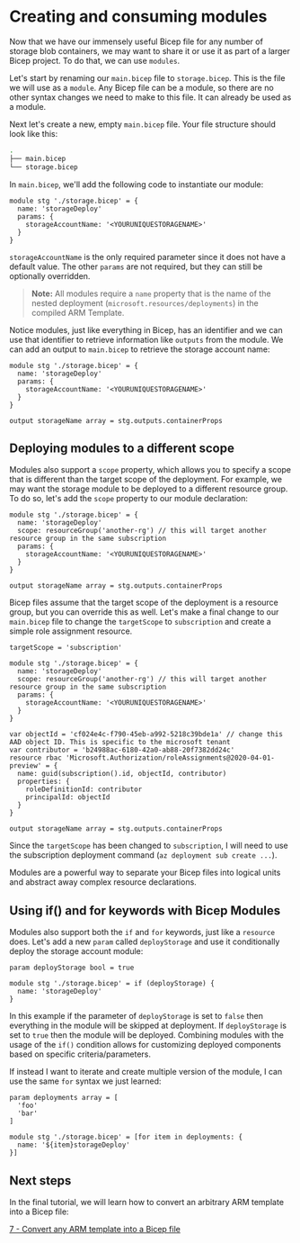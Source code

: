 # Creating and consuming modules

Now that we have our immensely useful Bicep file for any number of storage blob containers, we may want to share it or use it as part of a larger Bicep project. To do that, we can use `modules`.

Let's start by renaming our `main.bicep` file to `storage.bicep`. This is the file we will use as a `module`. Any Bicep file can be a module, so there are no other syntax changes we need to make to this file. It can already be used as a module.

Next let's create a new, empty `main.bicep` file. Your file structure should look like this:

```bash
.
├── main.bicep
└── storage.bicep
```

In `main.bicep`, we'll add the following code to instantiate our module:

```bicep
module stg './storage.bicep' = {
  name: 'storageDeploy'
  params: {
    storageAccountName: '<YOURUNIQUESTORAGENAME>'
  }
}
```

`storageAccountName` is the only required parameter since it does not have a default value. The other `params` are not required, but they can still be optionally overridden. 

>**Note:** All modules require a `name` property that is the name of the nested deployment (`microsoft.resources/deployments`) in the compiled ARM Template.

Notice modules, just like everything in Bicep, has an identifier and we can use that identifier to retrieve information like `outputs` from the module. We can add an output to `main.bicep` to retrieve the storage account name:

```bicep
module stg './storage.bicep' = {
  name: 'storageDeploy'
  params: {
    storageAccountName: '<YOURUNIQUESTORAGENAME>'
  }
}

output storageName array = stg.outputs.containerProps
```

## Deploying modules to a different scope

Modules also support a `scope` property, which allows you to specify a scope that is different than the target scope of the deployment. For example, we may want the storage module to be deployed to a different resource group. To do so, let's add the `scope` property to our module declaration:

```bicep
module stg './storage.bicep' = {
  name: 'storageDeploy'
  scope: resourceGroup('another-rg') // this will target another resource group in the same subscription
  params: {
    storageAccountName: '<YOURUNIQUESTORAGENAME>'
  }
}

output storageName array = stg.outputs.containerProps
```

Bicep files assume that the target scope of the deployment is a resource group, but you can override this as well. Let's make a final change to our `main.bicep` file to change the `targetScope` to `subscription` and create a simple role assignment resource.

```bicep
targetScope = 'subscription'

module stg './storage.bicep' = {
  name: 'storageDeploy'
  scope: resourceGroup('another-rg') // this will target another resource group in the same subscription
  params: {
    storageAccountName: '<YOURUNIQUESTORAGENAME>'
  }
}

var objectId = 'cf024e4c-f790-45eb-a992-5218c39bde1a' // change this AAD object ID. This is specific to the microsoft tenant
var contributor = 'b24988ac-6180-42a0-ab88-20f7382dd24c'
resource rbac 'Microsoft.Authorization/roleAssignments@2020-04-01-preview' = {
  name: guid(subscription().id, objectId, contributor)
  properties: {
    roleDefinitionId: contributor
    principalId: objectId
  }
}

output storageName array = stg.outputs.containerProps
```

Since the `targetScope` has been changed to `subscription`, I will need to use the subscription deployment command (`az deployment sub create ...`).

Modules are a powerful way to separate your Bicep files into logical units and abstract away complex resource declarations.

## Using if() and for keywords with Bicep Modules

Modules also support both the `if` and `for` keywords, just like a `resource` does. Let's add a new `param` called `deployStorage` and use it conditionally deploy the storage account module:

```bicep
param deployStorage bool = true

module stg './storage.bicep' = if (deployStorage) {
  name: 'storageDeploy'
}
```

In this example if the parameter of `deployStorage` is set to `false` then everything in the module will be skipped at deployment. If `deployStorage` is set to `true` then the module will be deployed. Combining modules with the usage of the `if()` condition allows for customizing deployed components based on specific criteria/parameters.

If instead I want to iterate and create multiple version of the module, I can use the same `for` syntax we just learned:

```bicep
param deployments array = [
  'foo'
  'bar'
]

module stg './storage.bicep' = [for item in deployments: {
  name: '${item}storageDeploy'
}]
```

## Next steps

In the final tutorial, we will learn how to convert an arbitrary ARM template into a Bicep file:

[7 - Convert any ARM template into a Bicep file](./07-convert-arm-template.md)
